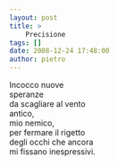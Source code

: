 ```yaml
---
layout: post
title: >
    Precisione
tags: []
date: 2008-12-24 17:48:00
author: pietro
---
```

Incocco nuove<br/>speranze<br/>da scagliare al vento<br/>antico,<br/>mio nemico,<br/>per fermare il rigetto<br/>degli occhi che ancora<br/>mi fissano inespressivi.
